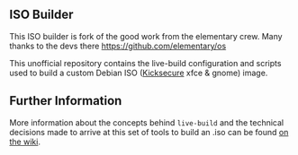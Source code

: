 ## ISO Builder

This ISO builder is fork of the good work from the elementary crew.  Many thanks to the devs there https://github.com/elementary/os

This unofficial repository contains the live-build configuration and scripts used to build a custom Debian ISO ([Kicksecure](https://kicksecure.com) xfce & gnome) image.

## Further Information

More information about the concepts behind `live-build` and the technical decisions made to arrive at this set of tools to build an .iso can be found [on the wiki](https://github.com/elementary/os/wiki/Building-iso-Images).

